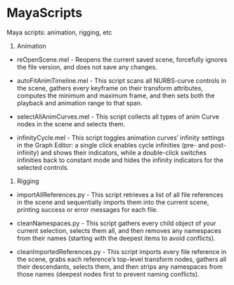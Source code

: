 # MayaScripts
Maya scripts: animation, rigging, etc

1) Animation

- reOpenScene.mel - Reopens the current saved scene, forcefully ignores the file version, and does not save any changes.

- autoFitAnimTimeline.mel - This script scans all NURBS-curve controls in the scene, gathers every keyframe on their transform attributes, computes the minimum and maximum frame, and then sets both the playback and animation range to that span.

- selectAllAnimCurves.mel - This script collects all types of anim Curve nodes in the scene and selects them.

- infinityCycle.mel - This script toggles animation curves’ infinity settings in the Graph Editor: a single click enables cycle infinities (pre- and post-infinity) and shows their indicators, while a double-click switches infinities back to constant mode and hides the infinity indicators for the selected controls.


1) Rigging

- importAllReferences.py -  This script retrieves a list of all file references in the scene and sequentially imports them into the current scene, printing success or error messages for each file.

- cleanNamespaces.py - This script gathers every child object of your current selection, selects them all, and then removes any namespaces from their names (starting with the deepest items to avoid conflicts).

- cleanImportedReferences.py - This script imports every file reference in the scene, grabs each reference’s top-level transform nodes, gathers all their descendants, selects them, and then strips any namespaces from those names (deepest nodes first to prevent naming conflicts).



